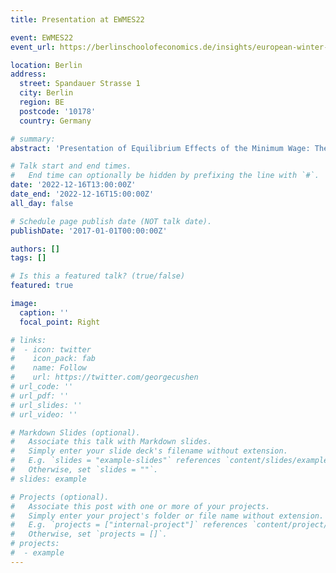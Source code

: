 ```yaml
---
title: Presentation at EWMES22

event: EWMES22
event_url: https://berlinschoolofeconomics.de/insights/european-winter-meeting-of-the-econometric-society-2022

location: Berlin
address:
  street: Spandauer Strasse 1
  city: Berlin
  region: BE
  postcode: '10178'
  country: Germany

# summary: 
abstract: 'Presentation of Equilibrium Effects of the Minimum Wage: The Role of Product Market Power'

# Talk start and end times.
#   End time can optionally be hidden by prefixing the line with `#`.
date: '2022-12-16T13:00:00Z'
date_end: '2022-12-16T15:00:00Z'
all_day: false

# Schedule page publish date (NOT talk date).
publishDate: '2017-01-01T00:00:00Z'

authors: []
tags: []

# Is this a featured talk? (true/false)
featured: true

image:
  caption: ''
  focal_point: Right

# links:
#  - icon: twitter
#    icon_pack: fab
#    name: Follow
#    url: https://twitter.com/georgecushen
# url_code: ''
# url_pdf: ''
# url_slides: ''
# url_video: ''

# Markdown Slides (optional).
#   Associate this talk with Markdown slides.
#   Simply enter your slide deck's filename without extension.
#   E.g. `slides = "example-slides"` references `content/slides/example-slides.md`.
#   Otherwise, set `slides = ""`.
# slides: example

# Projects (optional).
#   Associate this post with one or more of your projects.
#   Simply enter your project's folder or file name without extension.
#   E.g. `projects = ["internal-project"]` references `content/project/deep-learning/index.md`.
#   Otherwise, set `projects = []`.
# projects:
#  - example
---
```


